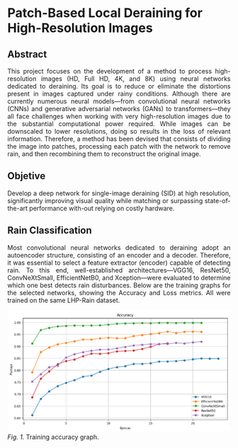 # Patch-Based Local Deraining for High-Resolution Images

## Abstract
<p align="justify">
This project focuses on the development of a method to process high-resolution images (HD, Full HD, 4K, and 8K) using neural networks dedicated to deraining. Its goal is to reduce or eliminate the distortions present in images captured under rainy conditions. Although there are currently numerous neural models—from convolutional neural networks (CNNs) and generative adversarial networks (GANs) to transformers—they all face challenges when working with very high-resolution images due to the substantial computational power required. While images can be downscaled to lower resolutions, doing so results in the loss of relevant information. Therefore, a method has been devised that consists of dividing the image into patches, processing each patch with the network to remove rain, and then recombining them to reconstruct the original image.
</p>

## Objetive
<p align="justify">
Develop a deep network for single-image deraining (SID) at high resolution, significantly improving visual quality while matching or surpassing state-of-the-art performance with-out relying on costly hardware.
</p>

## Rain Classification
<p align="justify">
Most convolutional neural networks dedicated to deraining adopt an autoencoder structure, consisting of an encoder and a decoder. Therefore, it was essential to select a feature extractor (encoder) capable of detecting rain. To this end, well-established architectures—VGG16, ResNet50, ConvNeXtSmall, EfficientNetB0, and Xception—were evaluated to determine which one best detects rain disturbances.
Below are the training graphs for the selected networks, showing the Accuracy and Loss metrics. All were trained on the same LHP-Rain dataset.
</p>

![Network Training - Accuracy](images/Network_Training_Accuracy.png)
*Fig. 1.* Training accuracy graph.

